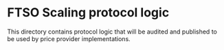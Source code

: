 # FTSO Scaling protocol logic

This directory contains protocol logic that will be audited and published to be used by price provider implementations.